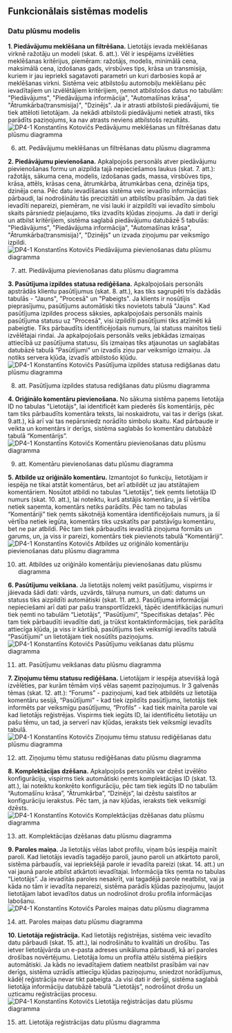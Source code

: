 ## Funkcionālais sistēmas modelis
### Datu plūsmu modelis

**1.	Piedāvājumu meklēšana un filtrēšana.** Lietotājs ievada meklēšanas virknē ražotāju un modeli (skat. 6. att.). Vēl ir iespējams izvēlēties meklēšanas kritērijus, piemēram: ražotājs, modelis, minimālā cena, maksimālā cena, izdošanas gads, virsbūves tips, krāsa un transmisija, kuriem ir jau iepriekš sagatavoti parametri un kuri darbosies kopā ar meklēšanas virkni. Sistēma veic atbilstošu automobiļu meklēšanu pēc ievadītajiem un izvēlētājiem kritērijiem, ņemot atbilstošos datus no tabulām: "Piedāvājums", "Piedāvājuma informācija", "Automašīnas krāsa", "Ātrumkārba(transmisija)", "Dzinējs". Ja ir atrasti atbilstoši piedāvājumi, tie tiek attēloti lietotājam. Ja nekādi atbilstoši piedāvājumi netiek atrasti, tiks parādīts paziņojums, ka nav atrasts neviens atbilstošs rezultāts.
![DP4-1 Konstantīns Kotovičs Pedāvājumu meklēšanas un filtrēšanas datu plūsmu diagramma](https://github.com/rvt-prog-kval-24/DP41-KonstantinsKotovics-TimeklaLietotneAutomasinuMeklesanaiUnPardosanaiTiessaiste/blob/main/documentation/atteli/6.%20att.%20Pedāvājumu%20meklēšanas%20un%20filtrēšanas%20datu%20plūsmu%20diagramma.png)

6. att. Pedāvājumu meklēšanas un filtrēšanas datu plūsmu diagramma

**2.	Piedāvājumu pievienošana.** Apkalpojošs personāls atver piedāvājumu pievienošanas formu un aizpilda tajā nepieciešamos laukus (skat. 7. att.): ražotājs, sākuma cena, modelis, izdošanas gads,  massa, virsbūves tips, krāsa, attēls, krāsas cena, ātrumkārba, ātrumkārbas cena, dzinēja tips, dzinēja cena. Pēc datu ievadīšanas sistēma veic ievadīto informācijas pārbaudi, lai nodrošinātu tās precizitāti un atbilstību prasībām. Ja dati tiek ievadīti nepareizi, piemēram, ne visi lauki ir aizpildīti vai ievadīto simbolu skaits pārsniedz pieļaujamo, tiks izvadīts kļūdas ziņojums. Ja dati ir derīgi un atbilst kritērijiem, sistēma saglabā piedāvājumu datubāzē 5 tabulās: "Piedāvājums", "Piedāvājuma informācija", "Automašīnas krāsa", "Ātrumkārba(transmisija)", "Dzinējs" un izvada ziņojumu par veiksmīgo izpildi.
![DP4-1 Konstantīns Kotovičs Piedāvājuma pievienošanas datu plūsmu diagramma](https://github.com/rvt-prog-kval-24/DP41-KonstantinsKotovics-TimeklaLietotneAutomasinuMeklesanaiUnPardosanaiTiessaiste/blob/main/documentation/atteli/7.%20att.%20Piedāvājuma%20pievienošanas%20datu%20plūsmu%20diagramma.png)

7. att. Piedāvājuma pievienošanas datu plūsmu diagramma

**3.	Pasūtījuma izpildes statusa rediģēšana.** Apkalpojošais personāls apstrādās klientu pasūtījumus (skat. 8. att.), kas tiks sagrupēti trīs dažādās tabulās - "Jauns", "Procesā" un "Pabeigts". Ja klients ir nosūtījis pieprasījumu, pasūtījums automātiski tiks novietots tabulā "Jauns". Kad pasūtījuma izpildes process sāksies, apkalpojošais personāls mainīs pasūtījuma statusu uz "Procesā", visi izpildīti pasūtījumi tiks atzīmēti kā pabeigtie. Tiks pārbaudīts identificējošais numurs, lai statuss mainītos tieši izvēlētajai rindai. Ja apkalpojošais personāls veiks jebkādas izmaiņas attiecībā uz pasūtījuma statusu, šīs izmaiņas tiks atjaunotas un saglabātas datubāzē tabulā “Pasūtījumi” un izvadīs ziņu par veiksmīgo izmaiņu. Ja notiks servera kļūda, izvadīs atbilstošo kļūdu.
![DP4-1 Konstantīns Kotovičs Pasūtījuma izpildes statusa rediģšanas datu plūsmu diagramma](https://github.com/rvt-prog-kval-24/DP41-KonstantinsKotovics-TimeklaLietotneAutomasinuMeklesanaiUnPardosanaiTiessaiste/blob/main/documentation/atteli/8.%20att.%20Pasūtījuma%20izpildes%20statusa%20rediģšanas%20datu%20plūsmu%20diagramma.png)

8. att. Pasūtījuma izpildes statusa rediģšanas datu plūsmu diagramma

**4.	Oriģinālo komentāru pievienošana.**  No sākuma sistēma paņems lietotāja ID no tabulas "Lietotājs", lai identificēt kam piederēs šīs komentārijs, pēc tam tiks pārbaudīts komentāra teksts, lai noskaidrotu, vai tas ir derīgs (skat. 9.att.), kā arī vai tas nepārsniedz norādīto simbolu skaitu. Kad pārbaude ir veikta un komentārs ir derīgs, sistēma saglabās šo komentāru datubāzē tabulā “Komentārijs”. 
![DP4-1 Konstantīns Kotovičs Komentāru pievienošanas datu plūsmu diagramma](https://github.com/rvt-prog-kval-24/DP41-KonstantinsKotovics-TimeklaLietotneAutomasinuMeklesanaiUnPardosanaiTiessaiste/blob/main/documentation/atteli/9.%20att.%20Komentāru%20pievienošanas%20datu%20plūsmu%20diagramma.png)

9. att. Komentāru pievienošanas datu plūsmu diagramma

**5.	Atbilde uz oriģinālo komentāru.** Izmantojot šo funkciju, lietotājam ir iespēja ne tikai atstāt komentārus, bet arī atbildēt uz jau atstātajiem komentāriem. Nosūtot atbildi no tabulas “Lietotājs”, tiek ņemts lietotāja ID numurs  (skat. 10. att.), lai noteiktu, kurš atstājis komentāru, ja šī vērtība netiek saņemta, komentārs netiks parādīts. Pēc tam no tabulas “Komentāriji” tiek ņemts sākotnējā komentāra identificējošais numurs, ja šī vērtība netiek iegūta, komentārs tiks uzskatīts par patstāvīgu komentāru, bet ne par atbildi. Pēc tam tiek pārbaudīts ievadītā ziņojuma formāts un garums, un, ja viss ir pareizi, komentārs tiek pievienots tabulā “Komentāriji”. 
![DP4-1 Konstantīns Kotovičs Atbildes uz oriģinālo komentāriju pievienošanas datu plūsmu diagramma](https://github.com/rvt-prog-kval-24/DP41-KonstantinsKotovics-TimeklaLietotneAutomasinuMeklesanaiUnPardosanaiTiessaiste/blob/main/documentation/atteli/10.%20att.%20Atbildes%20uz%20oriģinālo%20komentāriju%20pievienošanas%20datu%20plūsmu%20diagramma.png)

10. att. Atbildes uz oriģinālo komentāriju pievienošanas datu plūsmu diagramma

**6.	Pasūtījumu veikšana.** Ja lietotājs nolemj veikt pasūtījumu, vispirms ir jāievada šādi dati: vārds, uzvārds, tālruņa numurs, un dati: datums un statuss tiks aizpildīti automātiski  (skat. 11. att.). Pasūtījuma informācijai nepieciešami arī dati par pašu transportlīdzekli, tāpēc identifikācijas numuri tiek ņemti no tabulām “Lietotājs”, “Pasūtījumi”, “Specifiskas detaļas”. Pēc tam tiek pārbaudīti ievadītie dati, ja trūkst kontaktinformācijas, tiek parādīta attiecīga kļūda, ja viss ir kārtībā, pasūtījums tiek veiksmīgi ievadīts tabulā “Pasūtījumi” un lietotājam tiek nosūtīts paziņojums.
![DP4-1 Konstantīns Kotovičs Pasūtījumu veikšanas datu plūsmu diagramma](https://github.com/rvt-prog-kval-24/DP41-KonstantinsKotovics-TimeklaLietotneAutomasinuMeklesanaiUnPardosanaiTiessaiste/blob/main/documentation/atteli/11.%20att.%20Pasūtījumu%20veikšanas%20datu%20plūsmu%20diagramma.png)

11. att. Pasūtījumu veikšanas datu plūsmu diagramma

**7.	Ziņojumu tēmu statusu rediģēšana.** Lietotājam ir iespēja atsevišķā logā izvēlēties, par kurām tēmām viņš vēlas saņemt paziņojumus. Ir 3 galvenās tēmas  (skat. 12. att.): “Forums” - paziņojumi, kad tiek atbildēts uz lietotāja komentāru sesijā, “Pasūtījumi” - kad tiek izpildīts pasūtījums, lietotājs tiek informēts par veiksmīgu pasūtījumu, “Profils” - kad tiek mainīta parole vai kad lietotājs reģistrējas. Vispirms tiek iegūts ID, lai identificētu lietotāju un pašu tēmu, un tad, ja serverī nav kļūdas, ieraksts tiek veiksmīgi ievadīts tabulā.
![DP4-1 Konstantīns Kotovičs Ziņojumu tēmu statusu rediģēšanas datu plūsmu diagramma](https://github.com/rvt-prog-kval-24/DP41-KonstantinsKotovics-TimeklaLietotneAutomasinuMeklesanaiUnPardosanaiTiessaiste/blob/main/documentation/atteli/12.%20att.%20Ziņojumu%20tēmu%20statusu%20rediģēšanas%20datu%20plūsmu%20diagramma.png)

12. att. Ziņojumu tēmu statusu rediģēšanas datu plūsmu diagramma

**8.	Komplektācijas dzēšana.** Apkalpojošs personāls var dzēst izvēlēto konfigurāciju, vispirms tiek automātiski ņemts komplektācijas ID  (skat. 13. att.), lai noteiktu konkrēto konfigurāciju, pēc tam tiek iegūts ID no tabulām “Automašīnu krāsa”, “Ātrumkārba”, “Dzinējs”, lai dzēstu saistītos ar konfigurāciju ierakstus. Pēc tam, ja nav kļūdas, ieraksts tiek veiksmīgi dzēsts. 
![DP4-1 Konstantīns Kotovičs Komplektācijas dzēšanas datu plūsmu diagramma](https://github.com/rvt-prog-kval-24/DP41-KonstantinsKotovics-TimeklaLietotneAutomasinuMeklesanaiUnPardosanaiTiessaiste/blob/main/documentation/atteli/13.%20att.%20Komplektācijas%20dzēšanas%20datu%20plūsmu%20diagramma.png)

13. att. Komplektācijas dzēšanas datu plūsmu diagramma

**9.	Paroles maiņa.** Ja lietotājs vēlas labot profilu, viņam būs iespēja mainīt paroli. Kad lietotājs ievadīs tagadējo paroli, jauno paroli un atkārtoto paroli, sistēma pārbaudīs, vai iepriekšējā parole ir ievadīta pareizi (skat. 14. att.) un vai jaunā parole atbilst atkārtoti ievadītajai. Informācija tiks ņemta no tabulas “Lietotājs”. Ja ievadītās paroles nesakrīt, vai tagadējā parole neatbilst, vai ja kāda no tām ir ievadīta nepareizi, sistēma parādīs kļūdas paziņojumu, ļaujot lietotājam labot ievadītos datus un nodrošinot drošu profila informācijas labošanu.
![DP4-1 Konstantīns Kotovičs Paroles maiņas datu plūsmu diagramma](https://github.com/rvt-prog-kval-24/DP41-KonstantinsKotovics-TimeklaLietotneAutomasinuMeklesanaiUnPardosanaiTiessaiste/blob/main/documentation/atteli/14.%20att.%20Paroles%20maiņas%20datu%20plūsmu%20diagramma.png)

14. att. Paroles maiņas datu plūsmu diagramma

**10.	Lietotāja reģistrācija.** Kad lietotājs reģistrējas, sistēma veic ievadīto datu pārbaudi (skat. 15. att.), lai nodrošinātu to kvalitāti un drošību. Tas ietver lietotājvārda un e-pasta adreses unikāluma pārbaudi, kā arī paroles drošības novērtējumu. Lietotāja lomu un profila attēlu sistēma piešķirs automātiski. Ja kāds no ievadītajiem datiem neatbilst prasībām vai nav derīgs, sistēma uzrādīs attiecīgu kļūdas paziņojumu, sniedzot norādījumus, kādēļ reģistrācija nevar tikt pabeigta.  Ja visi dati ir derīgi, sistēma saglabā lietotāja informāciju datubāzē tabulā “Lietotājs”, nodrošinot drošu un uzticamu reģistrācijas procesu.
![DP4-1 Konstantīns Kotovičs Lietotāja reģistrācijas datu plūsmu diagramma](https://github.com/rvt-prog-kval-24/DP41-KonstantinsKotovics-TimeklaLietotneAutomasinuMeklesanaiUnPardosanaiTiessaiste/blob/main/documentation/atteli/15.%20att.%20Lietotāja%20reģistrācijas%20datu%20plūsmu%20diagramma.png)

15. att. Lietotāja reģistrācijas datu plūsmu diagramma
